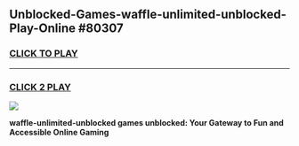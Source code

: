 
## Unblocked-Games-waffle-unlimited-unblocked-Play-Online #80307
<h3>
<a href="https://news.freeplayer.one?title=waffle-unlimited-unblocked&ref=3">CLICK TO PLAY</a></h3>
<hr>

<h3>
<a href="https://news.freeplayer.one?title=waffle-unlimited-unblocked&ref=3">CLICK 2 PLAY</a>
  
</h3>

<a href="https://news.freeplayer.one?title=waffle-unlimited-unblocked&ref=3"><img src="https://clearcache.store/games.png"></a>


**waffle-unlimited-unblocked games unblocked: Your Gateway to Fun and Accessible Online Gaming**
